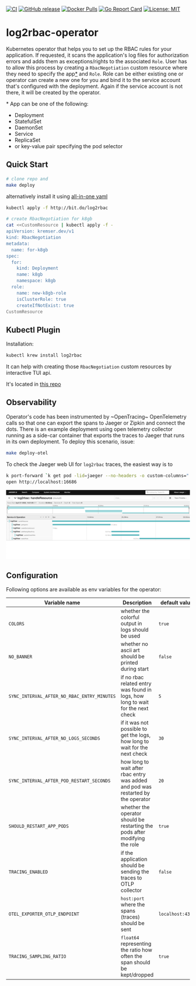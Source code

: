 [![CI](https://github.com/jkremser/log2rbac-operator/workflows/CI/badge.svg?branch=master)](https://github.com/jkremser/log2rbac-operator/actions/workflows/ci.yaml?query=workflow%3A%22CI%22+branch%3Amaster)
[![GitHub release](https://img.shields.io/github/release/jkremser/log2rbac-operator/all.svg?style=flat-square)](https://github.com/jkremser/log2rbac-operator/releases) 
[![Docker Pulls](https://img.shields.io/docker/pulls/jkremser/log2rbac.svg)](https://hub.docker.com/r/jkremser/log2rbac)
[![Go Report Card](https://goreportcard.com/badge/github.com/jkremser/log2rbac-operator)](https://goreportcard.com/report/github.com/jkremser/log2rbac-operator)
[![License: MIT](https://img.shields.io/badge/License-Apache_2.0-yellow.svg)](https://opensource.org/licenses/Apache-2.0)

# log2rbac-operator
Kubernetes operator that helps you to set up the RBAC rules for your application. If requested, it scans the application's log files
for authorization errors and adds them as exceptions/rights to the associated `Role`. User has to allow this process by creating a
`RbacNegotiation` custom resource where they need to specify the app[*](#clarify) and `Role`.
Role can be either existing one or operator can create a new one for you and bind it to the service account that's configured with the deployment. Again if the service account is not there, it will be created by the operator.

<a name="clarify"></a>* App can be one of the following:
- Deployment
- StatefulSet
- DaemonSet
- Service
- ReplicaSet
- or key-value pair specifying the pod selector


## Quick Start

```bash
# clone repo and
make deploy
```

alternatively install it using [all-in-one yaml](deploy/all-in-one.yaml)

```bash
kubectl apply -f http://bit.do/log2rbac
```

```bash
# create RbacNegotiation for k8gb
cat <<CustomResource | kubectl apply -f -
apiVersion: kremser.dev/v1
kind: RbacNegotiation
metadata:
  name: for-k8gb
spec:
  for:
    kind: Deployment
    name: k8gb
    namespace: k8gb
  role:
    name: new-k8gb-role
    isClusterRole: true
    createIfNotExist: true
CustomResource
```

## Kubectl Plugin

Installation:
```bash
kubectl krew install log2rbac
```

It can help with creating those `RbacNegotiation` custom resources by interactive TUI api.

It's located in [this repo](./kubectl-plugin)

## Observability

Operator's code has been instrumented by ~OpenTracing~ OpenTelemetry calls so that one can export the spans to Jaeger or Zipkin and
connect the dots. There is an example deployment using open telemetry collector running as a side-car container that exports the traces
to Jaeger that runs in its own deployment. To deploy this scenario, issue:

```bash
make deploy-otel
```

To check the Jaeger web UI for `log2rbac` traces, the easiest way is to

```bash
k port-forward `k get pod -lid=jaeger --no-headers -o custom-columns=":metadata.name"` 16686
open http://localhost:16686
```

![Jaeger + log2rbac screenshot](/docs/log2rbac-jaeger.png)

## Configuration

Following options are available as env variables for the operator:

| Variable name                               | Description                                           | default value | 
|---------------------------------------------|-------------------------------------------------------|---------------|
| `COLORS`                                    | whether the colorful output in logs should be used    | `true`        |
| `NO_BANNER`                                 | whether no ascii art should be printed during start   | `false`       |
| `SYNC_INTERVAL_AFTER_NO_RBAC_ENTRY_MINUTES` | if no rbac related entry was found in logs, how long to wait for the next check   | `5`       |
| `SYNC_INTERVAL_AFTER_NO_LOGS_SECONDS`       | if it was not possible to get the logs, how long to wait for the next check       | `30`      |
| `SYNC_INTERVAL_AFTER_POD_RESTART_SECONDS`   | how long to wait after rbac entry was added and pod was restarted by the operator | `20`      |
| `SHOULD_RESTART_APP_PODS`                   | whether the operator should be restarting the pods after modifying the role       | `true`    |
| `TRACING_ENABLED`                           | if the application should be sending the traces to OTLP collector          | `false`          |
| `OTEL_EXPORTER_OTLP_ENDPOINT`               | `host:port` where the spans (traces) should be sent                        | `localhost:4318` |
| `TRACING_SAMPLING_RATIO`                    | `float64` representing the ratio how often the span should be kept/dropped | `true`           |
